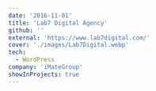 ```yaml
---
date: '2016-11-01'
title: 'Lab7 Digital Agency'
github: ''
external: 'https://www.lab7digital.com/'
cover: './images/Lab7Digital.webp'
tech:
  - WordPress
company: 'iMateGroup'
showInProjects: true
---
```


